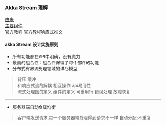 ### Akka Stream 理解
[由来](https://www.oschina.net/translate/a-gentle-introduction-to-akka-streams)  
[主要组件](https://juejin.im/post/5ae05683518825673f0b4bb4)  
[官方教程](https://www.blog-china.cn/blog/liuguobing/home/91/1492250104349)
[官方教程响应式推文](https://www.cnblogs.com/devos/p/4456582.html)
#### akka Stream 设计实施原则  
- 所有功能都在API中明确，没有魔力  
- 最高的组合性：组合件保留了每个部件的功能
- 分布式有界流处理领域的详尽模型
> 背压 缓冲   
> 和响应式流的解耦 相互操作 api易用性   
> 流式处理图的定义 组件的定义 可重用行
> 错误处理 故障恢复
---
- 服务器端自动负载均衡
> 客户端发送请求,每一个服务器端处理得到请求不一样.自动分配;不重复